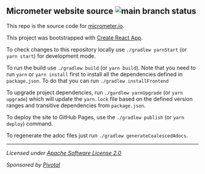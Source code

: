 ## Micrometer website source ![main branch status](https://github.com/micrometer-metrics/micrometer-docs/actions/workflows/ci.yml/badge.svg?branch=main)

This repo is the source code for [micrometer.io](https://micrometer.io).

This project was bootstrapped with [Create React App](https://github.com/facebookincubator/create-react-app).

To check changes to this repository locally use `./gradlew yarnStart` (or `yarn start`) for development mode. 

To run the build use `./gradlew build` (or `yarn build`). Note that you need to run `yarn` or `yarn install` first to install all the dependencies defined in `package.json`. To do that you can run `./gradlew installFrontend`

To upgrade project dependencies, run `./gardlew yarnUpgrade` (or `yarn upgrade`) which will update the `yarn.lock` file based on the defined version ranges and transitive dependencies from `package.json`.

To deploy the site to GitHub Pages, use the `./gradlew publish` (or `yarn deploy`) command.

To regenerate the adoc files just run `./gradlew generateCoalescedAdocs`.

-------------------------------------
_Licensed under [Apache Software License 2.0](https://www.apache.org/licenses/LICENSE-2.0)_

_Sponsored by [Pivotal](https://pivotal.io)_
